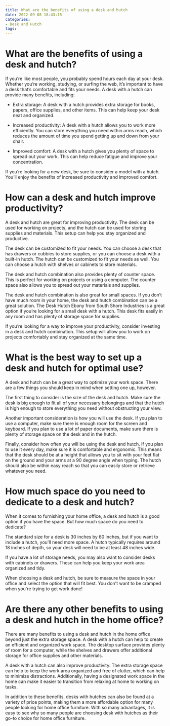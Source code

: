 ```yaml
---
title: What are the benefits of using a desk and hutch
date: 2022-09-08 18:43:15
categories:
- Desk and Hutch
tags:
---
```



#  What are the benefits of using a desk and hutch?

If you’re like most people, you probably spend hours each day at your desk. Whether you’re working, studying, or surfing the web, it’s important to have a desk that’s comfortable and fits your needs. A desk with a hutch can provide many benefits, including:

* Extra storage: A desk with a hutch provides extra storage for books, papers, office supplies, and other items. This can help keep your desk neat and organized.

* Increased productivity: A desk with a hutch allows you to work more efficiently. You can store everything you need within arms reach, which reduces the amount of time you spend getting up and down from your chair.

* Improved comfort: A desk with a hutch gives you plenty of space to spread out your work. This can help reduce fatigue and improve your concentration.

If you’re looking for a new desk, be sure to consider a model with a hutch. You’ll enjoy the benefits of increased productivity and improved comfort.

#  How can a desk and hutch improve productivity?

A desk and hutch are great for improving productivity. The desk can be used for working on projects, and the hutch can be used for storing supplies and materials. This setup can help you stay organized and productive.

The desk can be customized to fit your needs. You can choose a desk that has drawers or cubbies to store supplies, or you can choose a desk with a built-in hutch. The hutch can be customized to fit your needs as well. You can choose a hutch with shelves or cabinets to store materials.

The desk and hutch combination also provides plenty of counter space. This is perfect for working on projects or using a computer. The counter space also allows you to spread out your materials and supplies.

The desk and hutch combination is also great for small spaces. If you don’t have much room in your home, the desk and hutch combination can be a great solution. The Desk Hutch Ebony from South Shore Industries is a great option if you’re looking for a small desk with a hutch. This desk fits easily in any room and has plenty of storage space for supplies.

If you’re looking for a way to improve your productivity, consider investing in a desk and hutch combination. This setup will allow you to work on projects comfortably and stay organized at the same time.

#  What is the best way to set up a desk and hutch for optimal use?

A desk and hutch can be a great way to optimize your work space. There are a few things you should keep in mind when setting one up, however.

The first thing to consider is the size of the desk and hutch. Make sure the desk is big enough to fit all of your necessary belongings and that the hutch is high enough to store everything you need without obstructing your view.

Another important consideration is how you will use the desk. If you plan to use a computer, make sure there is enough room for the screen and keyboard. If you plan to use a lot of paper documents, make sure there is plenty of storage space on the desk and in the hutch.

Finally, consider how often you will be using the desk and hutch. If you plan to use it every day, make sure it is comfortable and ergonomic. This means that the desk should be at a height that allows you to sit with your feet flat on the ground and your arms at a 90 degree angle when typing. The hutch should also be within easy reach so that you can easily store or retrieve whatever you need.

#  How much space do you need to dedicate to a desk and hutch?

When it comes to furnishing your home office, a desk and hutch is a good option if you have the space. But how much space do you need to dedicate?

The standard size for a desk is 30 inches by 60 inches, but if you want to include a hutch, you'll need more space. A hutch typically requires around 18 inches of depth, so your desk will need to be at least 48 inches wide.

If you have a lot of storage needs, you may also want to consider desks with cabinets or drawers. These can help you keep your work area organized and tidy.

When choosing a desk and hutch, be sure to measure the space in your office and select the option that will fit best. You don't want to be cramped when you're trying to get work done!

#  Are there any other benefits to using a desk and hutch in the home office?

There are many benefits to using a desk and hutch in the home office beyond just the extra storage space. A desk with a hutch can help to create an efficient and organized work space. The desktop surface provides plenty of room for a computer, while the shelves and drawers offer additional storage for office supplies and other materials.

A desk with a hutch can also improve productivity. The extra storage space can help to keep the work area organized and free of clutter, which can help to minimize distractions. Additionally, having a designated work space in the home can make it easier to transition from relaxing at home to working on tasks.

In addition to these benefits, desks with hutches can also be found at a variety of price points, making them a more affordable option for many people looking for home office furniture. With so many advantages, it is easy to see why so many people are choosing desk with hutches as their go-to choice for home office furniture.